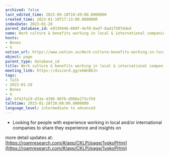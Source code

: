 ```yaml
---
archived: false
last_edited_time: 2023-09-18T10:49:00.0000000
created_time: 2023-01-10T17:13:00.0000000
indexDate: 2023-01-28
parent_database_id: e9339446-880f-4ef0-8ad7-8ad1f507dded
name: Work culture & benefits working in local & international companies
hosts:
- Bones
- π
notion_url: https://www.notion.so/Work-culture-benefits-working-in-local-international-companies-bf42fa19d33e439698f6d996e273cf59
object: page
parent_type: database_id
title: Work culture & benefits working in local & international companies
meeting_link: https://discord.gg/ekWnDKJn
tags:
- Talk
- 2023-01-28
- Bones
- π
id: bf42fa19-d33e-4396-98f6-d996e273cf59
talktime: 2023-01-28T20:00:00.0000000
language_level: intermediate to advanced
---
```


   - Looking for people with experience working in local and/or international companies to share they experience and insights on

more detail updates at:
[https://roamresearch.com/#/app/CKLPi/page/1vqkoPHmj](https://roamresearch.com/#/app/CKLPi/page/1vqkoPHmj)

























